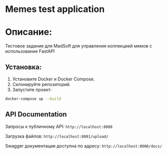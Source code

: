# Memes test application

# Описание:
Тестовое задание для MadSoft для управления коллекцией мемов с использование FastAPI

## Установка:

1. Установите Docker и Docker Compose.
2. Склонируйте репозиторий.
3. Запустите проект:

```bash
docker-compose up --build
```

## API Documentation
Запросы к публичному API: `http://localhost:8000`

Загрузка файлов: `http://localhost:8001/upload/`

Swagger документация доступна по адресу: `http://localhost:8000/docs/`
